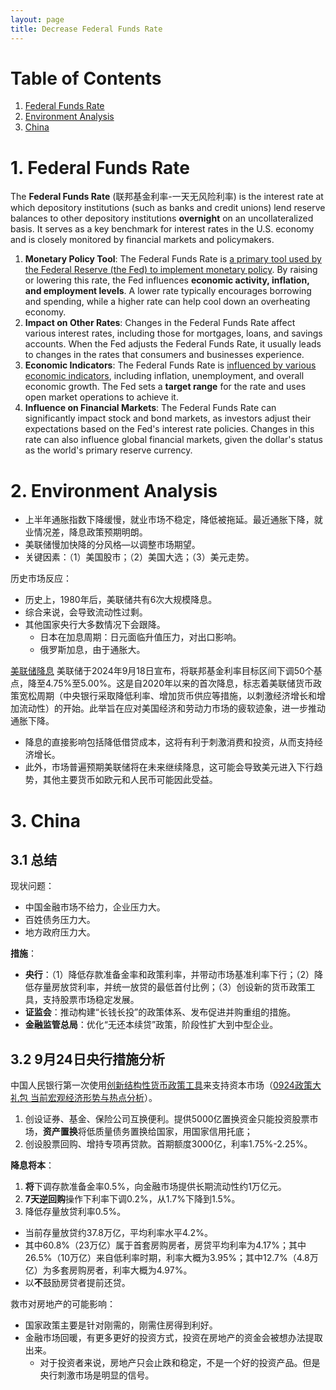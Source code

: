 ```yaml
---
layout: page
title: Decrease Federal Funds Rate
---
```


# Table of Contents
<p></p>

1. [Federal Funds Rate](#l1)
2. [Environment Analysis](#l2)
3. [China](#l3)

<a name="l1"></a>
# 1. Federal Funds Rate

The **Federal Funds Rate** (联邦基金利率-一天无风险利率) is the interest rate at which depository institutions (such as banks and credit unions) lend reserve balances to other depository institutions **overnight** on an uncollateralized basis. It serves as a key benchmark for interest rates in the U.S. economy and is closely monitored by financial markets and policymakers.

1. **Monetary Policy Tool**: The Federal Funds Rate is <u>a primary tool used by the Federal Reserve (the Fed) to implement monetary policy</u>. By raising or lowering this rate, the Fed influences **economic activity, inflation, and employment levels**. A lower rate typically encourages borrowing and spending, while a higher rate can help cool down an overheating economy.
2. **Impact on Other Rates**: Changes in the Federal Funds Rate affect various interest rates, including those for mortgages, loans, and savings accounts. When the Fed adjusts the Federal Funds Rate, it usually leads to changes in the rates that consumers and businesses experience.
3. **Economic Indicators**: The Federal Funds Rate is <u>influenced by various economic indicators</u>, including inflation, unemployment, and overall economic growth. The Fed sets a **target range** for the rate and uses open market operations to achieve it.
4. **Influence on Financial Markets**: The Federal Funds Rate can significantly impact stock and bond markets, as investors adjust their expectations based on the Fed's interest rate policies. Changes in this rate can also influence global financial markets, given the dollar's status as the world's primary reserve currency.


<a name="l2"></a>
# 2. Environment Analysis
<p></p>

* 上半年通胀指数下降缓慢，就业市场不稳定，降低被拖延。最近通胀下降，就业情况差，降息政策预期明朗。
* 美联储慢加快降的分风格—以调整市场期望。
* 关键因素：（1）美国股市；（2）美国大选；（3）美元走势。

历史市场反应：
* 历史上，1980年后，美联储共有6次大规模降息。
* 综合来说，会导致流动性过剩。
* 其他国家央行大多数情况下会跟降。
  * 日本在加息周期：日元面临升值压力，对出口影响。
  * 俄罗斯加息，由于通胀大。


[美联储降息](https://news.cctv.com/2024/09/19/ARTI89BgqjdnskPBCSITqEtQ240919.shtml) 美联储于2024年9月18日宣布，将联邦基金利率目标区间下调50个基点，降至4.75%至5.00%。这是自2020年以来的首次降息，标志着美联储货币政策宽松周期（中央银行采取降低利率、增加货币供应等措施，以刺激经济增长和增加流动性）的开始。此举旨在应对美国经济和劳动力市场的疲软迹象，进一步推动通胀下降。
* 降息的直接影响包括降低借贷成本，这将有利于刺激消费和投资，从而支持经济增长。
* 此外，市场普遍预期美联储将在未来继续降息，这可能会导致美元进入下行趋势，其他主要货币如欧元和人民币可能因此受益。


<a name="l3"></a>
# 3. China

## 3.1 总结

现状问题：
* 中国金融市场不给力，企业压力大。
* 百姓债务压力大。
* 地方政府压力大。

**措施**：
* **央行**：（1）降低存款准备金率和政策利率，并带动市场基准利率下行；（2）降低存量房放贷利率，并统一放贷的最低首付比例；（3）创设新的货币政策工具，支持股票市场稳定发展。
* **证监会**：推动构建“长钱长投”的政策体系、发布促进并购重组的措施。
* **金融监管总局**：优化“无还本续贷”政策，阶段性扩大到中型企业。
<p></p>

## 3.2 9月24日央行措施分析

中国人民银行第一次使用<u>创新结构性货币政策工具</u>来支持资本市场（[0924政策大礼包 当前宏观经济形势与热点分析](https://www.bilibili.com/video/BV1WixjeCEtw/?share_source=copy_web&vd_source=7e02250c240f5781cde17d4e607c33bd)）。
1. 创设证券、基金、保险公司互换便利。提供5000亿置换资金只能投资股票市场，**资产置换**将低质量债务置换给国家，用国家信用托底；
2. 创设股票回购、增持专项再贷款。首期额度3000亿，利率1.75%-2.25%。

**降息将本**：
1. **将**下调存款准备金率0.5%，向金融市场提供长期流动性约1万亿元。
2. **7天逆回购**操作下利率下调0.2%，从1.7%下降到1.5%。
3. 降低存量放贷利率0.5%。
  * 当前存量放贷约37.8万亿，平均利率水平4.2%。
  * 其中60.8%（23万亿）属于首套房购房者，房贷平均利率为4.17%；其中26.5%（10万亿）来自低利率时期，利率大概为3.95%；其中12.7%（4.8万亿）为多套房购房者，利率大概为4.97%。
  * 以**不**鼓励房贷者提前还贷。

救市对房地产的可能影响：
* 国家政策主要是针对刚需的，刚需住房得到利好。
* 金融市场回暖，有更多更好的投资方式，投资在房地产的资金会被想办法提取出来。
  * 对于投资者来说，房地产只会止跌和稳定，不是一个好的投资产品。但是央行刺激市场是明显的信号。
